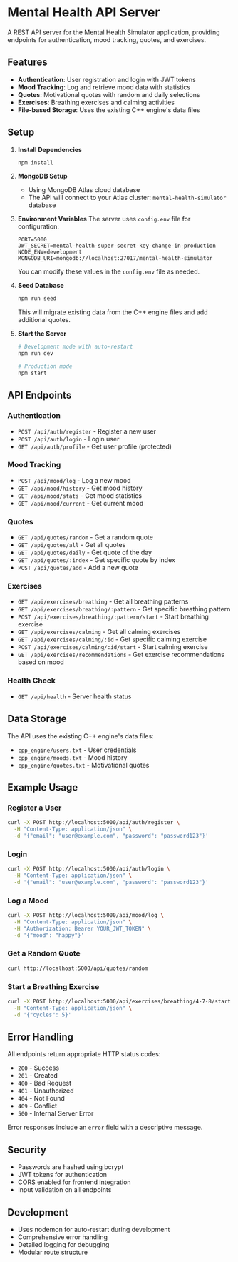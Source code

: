 # Mental Health API Server

A REST API server for the Mental Health Simulator application, providing endpoints for authentication, mood tracking, quotes, and exercises.

## Features

- **Authentication**: User registration and login with JWT tokens
- **Mood Tracking**: Log and retrieve mood data with statistics
- **Quotes**: Motivational quotes with random and daily selections
- **Exercises**: Breathing exercises and calming activities
- **File-based Storage**: Uses the existing C++ engine's data files

## Setup

1. **Install Dependencies**
   ```bash
   npm install
   ```

2. **MongoDB Setup**
   - Using MongoDB Atlas cloud database
   - The API will connect to your Atlas cluster: `mental-health-simulator` database

3. **Environment Variables**
   The server uses `config.env` file for configuration:
   ```
   PORT=5000
   JWT_SECRET=mental-health-super-secret-key-change-in-production
   NODE_ENV=development
   MONGODB_URI=mongodb://localhost:27017/mental-health-simulator
   ```
   
   You can modify these values in the `config.env` file as needed.

4. **Seed Database**
   ```bash
   npm run seed
   ```
   This will migrate existing data from the C++ engine files and add additional quotes.

3. **Start the Server**
   ```bash
   # Development mode with auto-restart
   npm run dev
   
   # Production mode
   npm start
   ```

## API Endpoints

### Authentication
- `POST /api/auth/register` - Register a new user
- `POST /api/auth/login` - Login user
- `GET /api/auth/profile` - Get user profile (protected)

### Mood Tracking
- `POST /api/mood/log` - Log a new mood
- `GET /api/mood/history` - Get mood history
- `GET /api/mood/stats` - Get mood statistics
- `GET /api/mood/current` - Get current mood

### Quotes
- `GET /api/quotes/random` - Get a random quote
- `GET /api/quotes/all` - Get all quotes
- `GET /api/quotes/daily` - Get quote of the day
- `GET /api/quotes/:index` - Get specific quote by index
- `POST /api/quotes/add` - Add a new quote

### Exercises
- `GET /api/exercises/breathing` - Get all breathing patterns
- `GET /api/exercises/breathing/:pattern` - Get specific breathing pattern
- `POST /api/exercises/breathing/:pattern/start` - Start breathing exercise
- `GET /api/exercises/calming` - Get all calming exercises
- `GET /api/exercises/calming/:id` - Get specific calming exercise
- `POST /api/exercises/calming/:id/start` - Start calming exercise
- `GET /api/exercises/recommendations` - Get exercise recommendations based on mood

### Health Check
- `GET /api/health` - Server health status

## Data Storage

The API uses the existing C++ engine's data files:
- `cpp_engine/users.txt` - User credentials
- `cpp_engine/moods.txt` - Mood history
- `cpp_engine/quotes.txt` - Motivational quotes

## Example Usage

### Register a User
```bash
curl -X POST http://localhost:5000/api/auth/register \
  -H "Content-Type: application/json" \
  -d '{"email": "user@example.com", "password": "password123"}'
```

### Login
```bash
curl -X POST http://localhost:5000/api/auth/login \
  -H "Content-Type: application/json" \
  -d '{"email": "user@example.com", "password": "password123"}'
```

### Log a Mood
```bash
curl -X POST http://localhost:5000/api/mood/log \
  -H "Content-Type: application/json" \
  -H "Authorization: Bearer YOUR_JWT_TOKEN" \
  -d '{"mood": "happy"}'
```

### Get a Random Quote
```bash
curl http://localhost:5000/api/quotes/random
```

### Start a Breathing Exercise
```bash
curl -X POST http://localhost:5000/api/exercises/breathing/4-7-8/start \
  -H "Content-Type: application/json" \
  -d '{"cycles": 5}'
```

## Error Handling

All endpoints return appropriate HTTP status codes:
- `200` - Success
- `201` - Created
- `400` - Bad Request
- `401` - Unauthorized
- `404` - Not Found
- `409` - Conflict
- `500` - Internal Server Error

Error responses include an `error` field with a descriptive message.

## Security

- Passwords are hashed using bcrypt
- JWT tokens for authentication
- CORS enabled for frontend integration
- Input validation on all endpoints

## Development

- Uses nodemon for auto-restart during development
- Comprehensive error handling
- Detailed logging for debugging
- Modular route structure 
